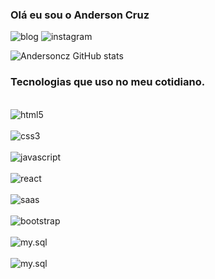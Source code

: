 ### Olá eu sou o Anderson Cruz

![blog](https://img.shields.io/badge/Blogger-FF5722?style=for-the-badge&logo=blogger&logoColor=white)
![instagram](https://img.shields.io/badge/Instagram-E4405F?style=for-the-badge&logo=instagram&logoColor=white)

![Andersoncz GitHub stats](https://github-readme-stats.vercel.app/api?username=andersoncz&show_icons=true&theme=dracula)

### Tecnologias que uso no meu cotidiano.

<div style="display: inline_block"><br/>
  <img align="center" alt="html5" src="https://img.shields.io/badge/HTML5-E34F26?style=for-the-badge&logo=html5&logoColor=white"/>
<div style="display: inline_block"><br/>
  <img align="center" alt="css3" src="https://img.shields.io/badge/CSS3-1572B6?style=for-the-badge&logo=css3&logoColor=white"/>
<div style="display: inline_block"><br/>
  <img align="center" alt="javascript" src="https://img.shields.io/badge/JavaScript-F7DF1E?style=for-the-badge&logo=javascript&logoColor=black"/>
<div style="display: inline_block"><br/>
  <img align="center" alt="react" src="https://img.shields.io/badge/React-20232A?style=for-the-badge&logo=react&logoColor=61DAFB"/>
<div style="display: inline_block"><br/>
  <img align="center" alt="saas" src="https://img.shields.io/badge/Sass-CC6699?style=for-the-badge&logo=sass&logoColor=whitee"/>
<div style="display: inline_block"><br/>
  <img align="center" alt="bootstrap" src="https://img.shields.io/badge/Bootstrap-563D7C?style=for-the-badge&logo=bootstrap&logoColor=white"/>
<div style="display: inline_block"><br/>
 <img align="center" alt="my.sql" src="https://img.shields.io/badge/MySQL-005C84?style=for-the-badge&logo=mysql&logoColor=white"/>
 <div style="display: inline_block"><br/>
 <img align="center" alt="my.sql" src="https:https://img.shields.io/badge/Figma-F24E1E?style=for-the-badge&logo=figma&logoColor=white"/>
 <div style="display: inline_block"><br/>
  
</div>






